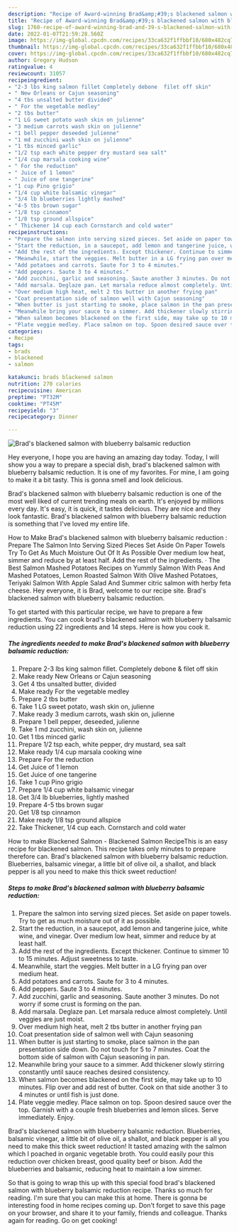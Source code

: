 ```yaml
---
description: "Recipe of Award-winning Brad&amp;#39;s blackened salmon with blueberry balsamic reduction"
title: "Recipe of Award-winning Brad&amp;#39;s blackened salmon with blueberry balsamic reduction"
slug: 1760-recipe-of-award-winning-brad-and-39-s-blackened-salmon-with-blueberry-balsamic-reduction
date: 2022-01-07T21:59:28.560Z
image: https://img-global.cpcdn.com/recipes/33ca632f1ffbbf10/680x482cq70/brads-blackened-salmon-with-blueberry-balsamic-reduction-recipe-main-photo.jpg
thumbnail: https://img-global.cpcdn.com/recipes/33ca632f1ffbbf10/680x482cq70/brads-blackened-salmon-with-blueberry-balsamic-reduction-recipe-main-photo.jpg
cover: https://img-global.cpcdn.com/recipes/33ca632f1ffbbf10/680x482cq70/brads-blackened-salmon-with-blueberry-balsamic-reduction-recipe-main-photo.jpg
author: Gregory Hudson
ratingvalue: 4
reviewcount: 31057
recipeingredient:
- "2-3 lbs king salmon fillet Completely debone  filet off skin"
- " New Orleans or Cajun seasoning"
- "4 tbs unsalted butter divided"
- " For the vegetable medley"
- "2 tbs butter"
- "1 LG sweet potato wash skin on julienne"
- "3 medium carrots wash skin on julienne"
- "1 bell pepper deseeded julienne"
- "1 md zucchini wash skin on julienne"
- "1 tbs minced garlic"
- "1/2 tsp each white pepper dry mustard sea salt"
- "1/4 cup marsala cooking wine"
- " For the reduction"
- " Juice of 1 lemon"
- " Juice of one tangerine"
- "1 cup Pino grigio"
- "1/4 cup white balsamic vinegar"
- "3/4 lb blueberries lightly mashed"
- "4-5 tbs brown sugar"
- "1/8 tsp cinnamon"
- "1/8 tsp ground allspice"
- " Thickener 14 cup each Cornstarch and cold water"
recipeinstructions:
- "Prepare the salmon into serving sized pieces. Set aside on paper towels. Try to get as much moisture out of it as possible."
- "Start the reduction, in a saucepot, add lemon and tangerine juice, white wine, and vinegar. Over medium low heat, simmer and reduce by at least half."
- "Add the rest of the ingredients. Except thickener. Continue to simmer 10 to 15 minutes. Adjust sweetness to taste."
- "Meanwhile, start the veggies. Melt butter in a LG frying pan over medium heat."
- "Add potatoes and carrots. Saute for 3 to 4 minutes."
- "Add peppers. Saute 3 to 4 minutes."
- "Add zucchini, garlic and seasoning. Saute another 3 minutes. Do not worry if some crust is forming on the pan."
- "Add marsala. Deglaze pan. Let marsala reduce almost completely. Until veggies are just moist."
- "Over medium high heat, melt 2 tbs butter in another frying pan"
- "Coat presentation side of salmon well with Cajun seasoning"
- "When butter is just starting to smoke, place salmon in the pan presentation side down. Do not touch for 5 to 7 minutes. Coat the bottom side of salmon with Cajun seasoning in pan."
- "Meanwhile bring your sauce to a simmer. Add thickener slowly stirring constantly until sauce reaches desired consistency."
- "When salmon becomes blackened on the first side, may take up to 10 minutes. Flip over and add rest of butter. Cook on that side another 3 to 4 minutes or until fish is just done."
- "Plate veggie medley. Place salmon on top. Spoon desired sauce over the top. Garnish with a couple fresh blueberries and lemon slices. Serve immediately. Enjoy."
categories:
- Recipe
tags:
- brads
- blackened
- salmon

katakunci: brads blackened salmon 
nutrition: 270 calories
recipecuisine: American
preptime: "PT32M"
cooktime: "PT45M"
recipeyield: "3"
recipecategory: Dinner

---
```



![Brad&#39;s blackened salmon with blueberry balsamic reduction](https://img-global.cpcdn.com/recipes/33ca632f1ffbbf10/680x482cq70/brads-blackened-salmon-with-blueberry-balsamic-reduction-recipe-main-photo.jpg)

Hey everyone, I hope you are having an amazing day today. Today, I will show you a way to prepare a special dish, brad&#39;s blackened salmon with blueberry balsamic reduction. It is one of my favorites. For mine, I am going to make it a bit tasty. This is gonna smell and look delicious.

Brad&#39;s blackened salmon with blueberry balsamic reduction is one of the most well liked of current trending meals on earth. It's enjoyed by millions every day. It's easy, it is quick, it tastes delicious. They are nice and they look fantastic. Brad&#39;s blackened salmon with blueberry balsamic reduction is something that I've loved my entire life.

How to Make Brad&#39;s blackened salmon with blueberry balsamic reduction : Prepare The Salmon Into Serving Sized Pieces Set Aside On Paper Towels Try To Get As Much Moisture Out Of It As Possible Over medium low heat, simmer and reduce by at least half. Add the rest of the ingredients. · The Best Salmon Mashed Potatoes Recipes on Yummly Salmon With Peas And Mashed Potatoes, Lemon Roasted Salmon With Olive Mashed Potatoes, Teriyaki Salmon With Apple Salad And Summer citric salmon with herby feta cheese. Hey everyone, it is Brad, welcome to our recipe site. Brad&#39;s blackened salmon with blueberry balsamic reduction.


To get started with this particular recipe, we have to prepare a few ingredients. You can cook brad&#39;s blackened salmon with blueberry balsamic reduction using 22 ingredients and 14 steps. Here is how you cook it.

<!--inarticleads1-->

##### The ingredients needed to make Brad&#39;s blackened salmon with blueberry balsamic reduction:

1. Prepare 2-3 lbs king salmon fillet. Completely debone &amp; filet off skin
1. Make ready  New Orleans or Cajun seasoning
1. Get 4 tbs unsalted butter, divided
1. Make ready  For the vegetable medley
1. Prepare 2 tbs butter
1. Take 1 LG sweet potato, wash skin on, julienne
1. Make ready 3 medium carrots, wash skin on, julienne
1. Prepare 1 bell pepper, deseeded, julienne
1. Take 1 md zucchini, wash skin on, julienne
1. Get 1 tbs minced garlic
1. Prepare 1/2 tsp each, white pepper, dry mustard, sea salt
1. Make ready 1/4 cup marsala cooking wine
1. Prepare  For the reduction
1. Get  Juice of 1 lemon
1. Get  Juice of one tangerine
1. Take 1 cup Pino grigio
1. Prepare 1/4 cup white balsamic vinegar
1. Get 3/4 lb blueberries, lightly mashed
1. Prepare 4-5 tbs brown sugar
1. Get 1/8 tsp cinnamon
1. Make ready 1/8 tsp ground allspice
1. Take  Thickener, 1/4 cup each. Cornstarch and cold water


How to make Blackened Salmon - Blackened Salmon RecipeThis is an easy recipe for blackened salmon. This recipe takes only minutes to prepare therefore can. Brad&#39;s blackened salmon with blueberry balsamic reduction. Blueberries, balsamic vinegar, a little bit of olive oil, a shallot, and black pepper is all you need to make this thick sweet reduction! 

<!--inarticleads2-->

##### Steps to make Brad&#39;s blackened salmon with blueberry balsamic reduction:

1. Prepare the salmon into serving sized pieces. Set aside on paper towels. Try to get as much moisture out of it as possible.
1. Start the reduction, in a saucepot, add lemon and tangerine juice, white wine, and vinegar. Over medium low heat, simmer and reduce by at least half.
1. Add the rest of the ingredients. Except thickener. Continue to simmer 10 to 15 minutes. Adjust sweetness to taste.
1. Meanwhile, start the veggies. Melt butter in a LG frying pan over medium heat.
1. Add potatoes and carrots. Saute for 3 to 4 minutes.
1. Add peppers. Saute 3 to 4 minutes.
1. Add zucchini, garlic and seasoning. Saute another 3 minutes. Do not worry if some crust is forming on the pan.
1. Add marsala. Deglaze pan. Let marsala reduce almost completely. Until veggies are just moist.
1. Over medium high heat, melt 2 tbs butter in another frying pan
1. Coat presentation side of salmon well with Cajun seasoning
1. When butter is just starting to smoke, place salmon in the pan presentation side down. Do not touch for 5 to 7 minutes. Coat the bottom side of salmon with Cajun seasoning in pan.
1. Meanwhile bring your sauce to a simmer. Add thickener slowly stirring constantly until sauce reaches desired consistency.
1. When salmon becomes blackened on the first side, may take up to 10 minutes. Flip over and add rest of butter. Cook on that side another 3 to 4 minutes or until fish is just done.
1. Plate veggie medley. Place salmon on top. Spoon desired sauce over the top. Garnish with a couple fresh blueberries and lemon slices. Serve immediately. Enjoy.


Brad&#39;s blackened salmon with blueberry balsamic reduction. Blueberries, balsamic vinegar, a little bit of olive oil, a shallot, and black pepper is all you need to make this thick sweet reduction! It tasted amazing with the salmon which I poached in organic vegetable broth. You could easily pour this reduction over chicken breast, good quality beef or bison. Add the blueberries and balsamic, reducing heat to maintain a low simmer. 

So that is going to wrap this up with this special food brad&#39;s blackened salmon with blueberry balsamic reduction recipe. Thanks so much for reading. I'm sure that you can make this at home. There is gonna be interesting food in home recipes coming up. Don't forget to save this page on your browser, and share it to your family, friends and colleague. Thanks again for reading. Go on get cooking!
